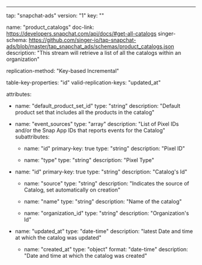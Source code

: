 ---
tap: "snapchat-ads"
version: "1"
key: ""

name: "product_catalogs"
doc-link: https://developers.snapchat.com/api/docs/#get-all-catalogs
singer-schema: https://github.com/singer-io/tap-snapchat-ads/blob/master/tap_snapchat_ads/schemas/product_catalogs.json
description: "This stream will retrieve a list of all the catalogs within an organization"

replication-method: "Key-based Incremental"

table-key-properties: "id"
valid-replication-keys: "updated_at"

attributes:
  - name: "default_product_set_id"
    type: "string"
    description: "Default product set that includes all the products in the catalog"

  - name: "event_sources"
    type: "array"
    description: "List of Pixel IDs and/or the Snap App IDs that reports events for the Catalog"
    subattributes:
    - name: "id"
    primary-key: true
      type: "string"
      description: "Pixel ID"

    - name: "type"
      type: "string"
      description: "Pixel Type"


  - name: "id"
    primary-key: true
    type: "string"
    description: "Catalog's Id"

    - name: "source"
    type: "string"
    description: "Indicates the source of Catalog, set automatically on creation"

    - name: "name"
    type: "string"
    description: "Name of the catalog"

    - name: "organization_id"
    type: "string"
    description: "Organization's Id"

  - name: "updated_at"
    type: "date-time"
    description: "latest Date and time at which the catalog was updated"

    - name: "created_at"
    type: "object"
      format: "date-time"
    description: "Date and time at which the catalog was created"


